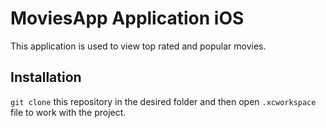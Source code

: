 # MoviesApp Application iOS #

This application is used to view top rated and popular movies.

## Installation ##

`git clone` this repository in the desired folder and then open `.xcworkspace` file to work with the project.
